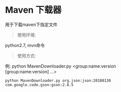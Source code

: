 # Maven 下载器

用于下载maven下指定文件

> 使用环境:

python2.7, mvn命令

> 使用方式:

例: python MavenDownloader.py <group:name:version [group:name:version\] ...>


```shell
python MavenDownloader.py org.json:json:20180130 com.google.code.gson:gson:2.8.5
```
